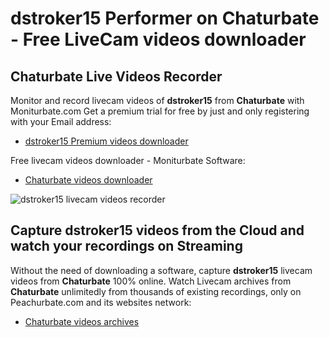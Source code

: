 # dstroker15 Performer on Chaturbate - Free LiveCam videos downloader

## Chaturbate Live Videos Recorder

Monitor and record livecam videos of **dstroker15** from **Chaturbate** with Moniturbate.com
Get a premium trial for free by just and only registering with your Email address:
* [dstroker15 Premium videos downloader](https://moniturbate.com/request-demo-licence-key.html)

Free livecam videos downloader - Moniturbate Software:
* [Chaturbate videos downloader](https://moniturbate.com/moniturbate-download-software.html)

![dstroker15 livecam videos recorder](https://peachurnet.com/templates/moniturbate-software.png)


## Capture dstroker15 videos from the Cloud and watch your recordings on Streaming

Without the need of downloading a software, capture **dstroker15** livecam videos from **Chaturbate** 100% online.
Watch Livecam archives from **Chaturbate** unlimitedly from thousands of existing recordings, only on Peachurbate.com and its websites network:
* [Chaturbate videos archives](https://peachurnet.com/)